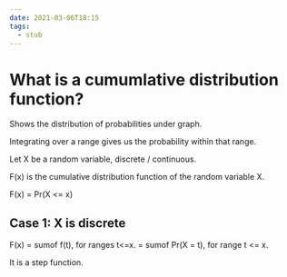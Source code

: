 ```yaml
---
date: 2021-03-06T18:15
tags: 
  - stub
---
```


# What is a cumumlative distribution function?

Shows the distribution of probabilities under graph.

Integrating over a range gives us the probability within that range.

Let X be a random variable, discrete / continuous.

F(x) is the cumulative distribution function of the random variable X.

F(x) = Pr(X <= x)

## Case 1: X is discrete

F(x) = sumof f(t), for ranges t<=x.
     = sumof Pr(X = t), for range t <= x.

It is a step function.
